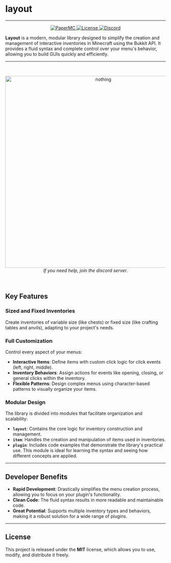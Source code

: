 # layout

---
<p align="center">
  <a href="https://papermc.io/">
    <img src="https://img.shields.io/badge/PaperMC-1.18.2%2B-green" alt="PaperMC"/>
  </a>
  <a href="license">
    <img src="https://img.shields.io/badge/License-MIT-yellow.svg" alt="License"/>
  </a>
  <a href="https://discord.com/invite/3K9yrZQRmS">
    <img src="https://img.shields.io/discord/1350369915521204276?label=Discord&color=7289DA&logo=discord&logoColor=white" alt="Discord"/>
  </a>
</p>


**Layout** is a modern, modular library designed to simplify the creation and management of interactive inventories in Minecraft using the Bukkit API. It provides a fluid syntax and complete control over your menu's behavior, allowing you to build GUIs quickly and efficiently.

---

<br>
<p align="center">
    <a href="https://discord.com/invite/3K9yrZQRmS">
        <img src="https://imgur.com/DvyC4jL.png" width="600" alt="nothing">
    </a>
    <br/>
    <i>If you need help, join the discord server.</i>
</p>
<br>

## Key Features

### Sized and Fixed Inventories
Create inventories of variable size (like chests) or fixed size (like crafting tables and anvils), adapting to your project's needs.

### Full Customization
Control every aspect of your menus:

* **Interactive Items**: Define items with custom click logic for click events (left, right, middle).
* **Inventory Behaviors**: Assign actions for events like opening, closing, or general clicks within the inventory.
* **Flexible Patterns**: Design complex menus using character-based patterns to visually organize your items.

### Modular Design
The library is divided into modules that facilitate organization and scalability:

* **`layout`**: Contains the core logic for inventory construction and management.
* **`item`**: Handles the creation and manipulation of items used in inventories.
* **`plugin`**: Includes code examples that demonstrate the library's practical use. This module is ideal for learning the syntax and seeing how different concepts are applied.

---

## Developer Benefits

* **Rapid Development**: Drastically simplifies the menu creation process, allowing you to focus on your plugin's functionality.
* **Clean Code**: The fluid syntax results in more readable and maintainable code.
* **Great Potential**: Supports multiple inventory types and behaviors, making it a robust solution for a wide range of plugins.

---

## License

This project is released under the **MIT** license, which allows you to use, modify, and distribute it freely.